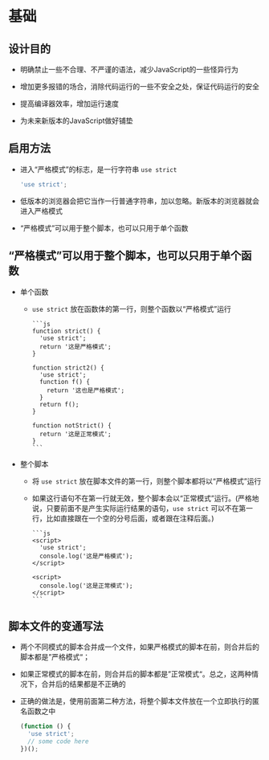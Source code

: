 # 基础

## 设计目的

- 明确禁止一些不合理、不严谨的语法，减少JavaScript的一些怪异行为

- 增加更多报错的场合，消除代码运行的一些不安全之处，保证代码运行的安全

- 提高编译器效率，增加运行速度

- 为未来新版本的JavaScript做好铺垫

## 启用方法

- 进入“严格模式”的标志，是一行字符串 `use strict`

    ```js
    'use strict';
    ```

- 低版本的浏览器会把它当作一行普通字符串，加以忽略。新版本的浏览器就会进入严格模式

- “严格模式”可以用于整个脚本，也可以只用于单个函数

## “严格模式”可以用于整个脚本，也可以只用于单个函数

- 单个函数

  - `use strict` 放在函数体的第一行，则整个函数以“严格模式”运行

        ```js
        function strict() {
          'use strict';
          return '这是严格模式';
        }

        function strict2() {
          'use strict';
          function f() {
            return '这也是严格模式';
          }
          return f();
        }

        function notStrict() {
          return '这是正常模式';
        }
        ```

- 整个脚本

  - 将 `use strict` 放在脚本文件的第一行，则整个脚本都将以“严格模式”运行

  - 如果这行语句不在第一行就无效，整个脚本会以“正常模式”运行。(严格地说，只要前面不是产生实际运行结果的语句，`use strict` 可以不在第一行，比如直接跟在一个空的分号后面，或者跟在注释后面。)

        ```js
        <script>
          'use strict';
          console.log('这是严格模式');
        </script>

        <script>
          console.log('这是正常模式');
        </script>
        ```

## 脚本文件的变通写法

- 两个不同模式的脚本合并成一个文件，如果严格模式的脚本在前，则合并后的脚本都是”严格模式“；

- 如果正常模式的脚本在前，则合并后的脚本都是”正常模式“。总之，这两种情况下，合并后的结果都是不正确的

- 正确的做法是，使用前面第二种方法，将整个脚本文件放在一个立即执行的匿名函数之中

    ```js
    (function () {
      'use strict';
      // some code here
    })();
    ```
